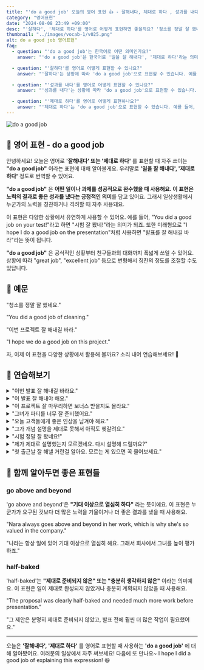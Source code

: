 ```yaml
---
title: "'do a good job' 오늘의 영어 표현 👍 - 잘해내다, 제대로 하다 , 성과를 내다  영어로"
category: "영어표현"
date: "2024-08-08 23:49 +09:00"
desc: "'잘하다', '제대로 하다'를 영어로 어떻게 표현하면 좋을까요? '청소를 정말 잘 했네요', '이번 프로젝트 잘 해내길 바라' 등을 영어로 표현하는 법을 배워봅시다. 다양한 예문을 통해서 연습하고 본인의 표현으로 만들어 보세요."
thumbnail: "../images/vocab-1/v025.png"
alt: do a good job 영어표현"
faq:
  - question: "'do a good job'는 한국어로 어떤 의미인가요?"
    answer: "'do a good job'은 한국어로 '일을 잘 해내다', '제대로 하다'라는 의미입니다. 어떤 일이나 과제를 성공적으로 수행했을 때 사용하는 표현입니다."

  - question: "'잘하다'를 영어로 어떻게 표현할 수 있나요?"
    answer: "'잘하다'는 상황에 따라 'do a good job'으로 표현할 수 있습니다. 예를 들어, '시험 잘 봤네!'는 'You did a good job on your test!'로 말할 수 있습니다."

  - question: "'성과를 내다'를 영어로 어떻게 표현할 수 있나요?"
    answer: "'성과를 내다'는 상황에 따라 'do a good job'으로 표현할 수 있습니다. 예를 들어, '좋은 성과를 냈네'는 'You did a good job!'로 말할 수 있습니다."

  - question: "'제대로 하다'를 영어로 어떻게 표현하나요?"
    answer: "'제대로 하다'는 'do a good job'으로 표현할 수 있습니다. 예를 들어, '이번 프로젝트 제대로 해내자'는 'Let's do a good job on this project'로 말할 수 있습니다."
---
```


![do a good job](../images/vocab-1/v025-1.avif)

## 🌟 영어 표현 - do a good job

안녕하세요! 오늘은 영어로 **'잘해내다' 또는 '제대로 하다'** 를 표현할 때 자주 쓰이는 **"do a good job"** 이라는 표현에 대해 알아볼게요. 우리말로 **'일을 잘 해내다', '제대로 하다'** 정도로 번역할 수 있어요.

**"do a good job"** 은 **어떤 일이나 과제를 성공적으로 완수했을 때 사용해요. 이 표현은 노력의 결과로 좋은 성과를 냈다는 긍정적인 의미**를 담고 있어요. 그래서 일상생활에서 누군가의 노력을 칭찬하거나 격려할 때 자주 사용돼요.

이 표현은 다양한 상황에서 유연하게 사용할 수 있어요. 예를 들어, "You did a good job on your test!"라고 하면 "시험 잘 봤네!"라는 의미가 되죠. 또한 미래형으로 "I hope I do a good job on the presentation"처럼 사용하면 "발표를 잘 해내길 바라"라는 뜻이 됩니다.

**"do a good job"** 은 공식적인 상황부터 친구들과의 대화까지 폭넓게 쓰일 수 있어요. 상황에 따라 "great job", "excellent job" 등으로 변형해서 칭찬의 정도를 조절할 수도 있답니다.

<script async src="https://pagead2.googlesyndication.com/pagead/js/adsbygoogle.js?client=ca-pub-1465612013356152"
     crossorigin="anonymous"></script>
<!-- engple-horizontal-ad -->

<div 
  data-inline-banner="🎉 새해에는 스픽 AI와 함께 영어 공부하자" 
  data-inline-banner-subtext="설날 특별 할인으로 60%할인 + 추가 7만원 할인! (~2/3)" 
  data-inline-banner-link="https://app.usespeak.com/kr-ko/sale/kr-affiliate-special/?ref=engple-inline"
  data-inline-banner-caption="해당 링크를 통해 구매시 일정액의 수수료를 지급받습니다.">
</div>

## 📖 예문

"청소를 정말 잘 했네요."

"You did a good job of cleaning."

"이번 프로젝트 잘 해내길 바라."

"I hope we do a good job on this project."

자, 이제 이 표현을 다양한 상황에서 활용해 볼까요? 소리 내어 연습해보세요! 🚀

## 💬 연습해보기

<details>
<summary>"이번 발표 잘 해내길 바라요."</summary>
<span>"I hope I do a good job on this presentation."</span>
</details>

<details>
<summary>"이 발표 잘 해내야 해요."</summary>
<span>"We need to do a good job on this presentation."</span>
</details>

<details>
<summary>"이 프로젝트 잘 마무리하면 보너스 받을지도 몰라요."</summary>
<span>"If we do a good job on this project, the boss might give us a bonus."</span>
</details>

<details>
<summary>"그녀가 파티를 너무 잘 준비했어요."</summary>
<span>"She did such a good job of organizing the party!"</span>
</details>

<details>
<summary>"오늘 고객들에게 좋은 인상을 남겨야 해요."</summary>
<span>"We need to do a good job of impressing the clients today."</span>
</details>

<details>
<summary>"그가 개념 설명을 제대로 못해서 아직도 헷갈려요."</summary>
<span>"He didn't do a good job of explaining the concept. I'm <a href="/blog/in-english/254.still/">still</a> confused."</span>
</details>

<details>
<summary>"시험 정말 잘 봤네요!"</summary>
<span>"You did such a good job on your test!"</span>
</details>

<details>
<summary>"제가 제대로 설명했는지 모르겠네요. 다시 설명해 드릴까요?"</summary>
<span>"I'm not sure I did a good job of explaining that. Do you want me to try again?"</span>
</details>

<details>
<summary>"첫 출근날 잘 해낼 거란걸 알아요. 모르는 게 있으면 꼭 물어보세요."</summary>
<span>"I know you'll do a good job on your first day. Just remember to ask questions if you're unsure."</span>
</details>

## 🤝 함께 알아두면 좋은 표현들

### go above and beyond

'go above and beyond'은 **"기대 이상으로 열심히 하다"** 라는 뜻이에요. 이 표현은 누군가가 요구된 것보다 더 많은 노력을 기울이거나 더 좋은 결과를 냈을 때 사용해요.

"Nara always goes above and beyond in her work, which is why she's so valued in the company."

"나라는 항상 일에 있어 기대 이상으로 열심히 해요. 그래서 회사에서 그녀를 높이 평가하죠."

### half-baked

'half-baked'는 **"제대로 준비되지 않은" 또는 "충분히 생각하지 않은"** 이라는 의미예요. 이 표현은 일이 제대로 완성되지 않았거나 충분히 계획되지 않았을 때 사용해요.

"The proposal was clearly half-baked and needed much more work before presentation."

"그 제안은 분명히 제대로 준비되지 않았고, 발표 전에 훨씬 더 많은 작업이 필요했어요."

---

오늘은 **'잘해내다', '제대로 하다'** 를 영어로 표현할 때 사용하는 **'do a good job'** 에 대해 알아봤어요. 여러분의 일상에서 자주 써보세요! 다음에 또 만나요~ I hope I did a good job of explaining this expression! 😃
